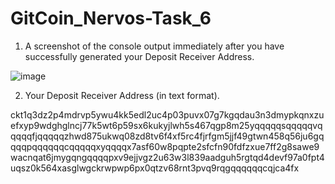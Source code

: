 # GitCoin_Nervos-Task_6

1. A screenshot of the console output immediately after you have successfully generated your Deposit Receiver Address.

![image](https://user-images.githubusercontent.com/87713875/128724045-472b669c-5f49-4f30-bcfd-2bf781b332e5.png)

2. Your Deposit Receiver Address (in text format).

ckt1q3dz2p4mdrvp5ywu4kk5edl2uc4p03puvx07g7kgqdau3n3dmypkqnxzuefxyp9wdghglncj77k5wt6p59sx6kukyjlwh5s467qgp8m25yqqqqqsqqqqqvqqqqqfjqqqqqzhwd875ukwq08zd8tv6f4xf5rc4fjrfgm5jjf49gtwn458q56ju6gqqqqpqqqqqqcqqqqqxyqqqqx7asf60w8pqpte2sfcfn90fdfzxue7ff2g8sawe9wacnqat6jmygqngqqqqpxv9ejjvgz2u63w3l839aadguh5rgtqd4devf97a0fpt4uqsz0k564xasglwgckrwpwp6px0qtzv68rnt3pvq9rqgqqqqqqcqjca4fx

